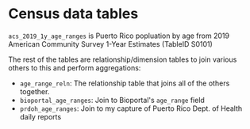# Census data tables

`acs_2019_1y_age_ranges` is Puerto Rico popluation by age from 
  2019 American Community Survey 1-Year Estimates (TableID S0101)

The rest of the tables are relationship/dimension tables to join 
various others to this and perform aggregations:

* `age_range_reln`: The relationship table that joins all of the
  others together.
* `bioportal_age_ranges`: Join to Bioportal's `age_range` field
* `prdoh_age_ranges`: Join to my capture of Puerto Rico Dept.
  of Health daily reports